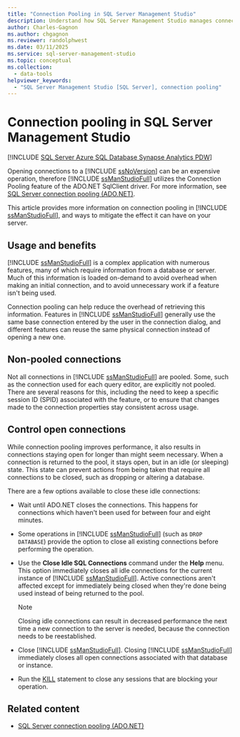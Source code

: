 ```yaml
---
title: "Connection Pooling in SQL Server Management Studio"
description: Understand how SQL Server Management Studio manages connections.
author: Charles-Gagnon
ms.author: chgagnon
ms.reviewer: randolphwest
ms.date: 03/11/2025
ms.service: sql-server-management-studio
ms.topic: conceptual
ms.collection:
  - data-tools
helpviewer_keywords:
  - "SQL Server Management Studio [SQL Server], connection pooling"
---
```


# Connection pooling in SQL Server Management Studio

[!INCLUDE [SQL Server Azure SQL Database Synapse Analytics PDW](includes/applies-to-version/sql-asdb-asdbmi-asa-pdw.md)]

Opening connections to a [!INCLUDE [ssNoVersion](includes/ssnoversion-md.md)] can be an expensive operation, therefore [!INCLUDE [ssManStudioFull](includes/ssmanstudiofull-md.md)] utilizes the Connection Pooling feature of the ADO.NET SqlClient driver. For more information, see [SQL Server connection pooling (ADO.NET)](/sql/connect/ado-net/sql-server-connection-pooling).

This article provides more information on connection pooling in [!INCLUDE [ssManStudioFull](includes/ssmanstudiofull-md.md)], and ways to mitigate the effect it can have on your server.

## Usage and benefits

[!INCLUDE [ssManStudioFull](includes/ssmanstudiofull-md.md)] is a complex application with numerous features, many of which require information from a database or server. Much of this information is loaded on-demand to avoid overhead when making an initial connection, and to avoid unnecessary work if a feature isn't being used.

Connection pooling can help reduce the overhead of retrieving this information. Features in [!INCLUDE [ssManStudioFull](includes/ssmanstudiofull-md.md)] generally use the same base connection entered by the user in the connection dialog, and different features can reuse the same physical connection instead of opening a new one.

## Non-pooled connections

Not all connections in [!INCLUDE [ssManStudioFull](includes/ssmanstudiofull-md.md)] are pooled. Some, such as the connection used for each query editor, are explicitly not pooled. There are several reasons for this, including the need to keep a specific session ID (SPID) associated with the feature, or to ensure that changes made to the connection properties stay consistent across usage.

## Control open connections

While connection pooling improves performance, it also results in connections staying open for longer than might seem necessary. When a connection is returned to the pool, it stays open, but in an idle (or sleeping) state. This state can prevent actions from being taken that require all connections to be closed, such as dropping or altering a database.

There are a few options available to close these idle connections:

- Wait until ADO.NET closes the connections. This happens for connections which haven't been used for between four and eight minutes.

- Some operations in [!INCLUDE [ssManStudioFull](includes/ssmanstudiofull-md.md)] (such as `DROP DATABASE`) provide the option to close all existing connections before performing the operation.

- Use the **Close Idle SQL Connections** command under the **Help** menu. This option immediately closes all idle connections for the current instance of [!INCLUDE [ssManStudioFull](includes/ssmanstudiofull-md.md)]. Active connections aren't affected except for immediately being closed when they're done being used instead of being returned to the pool.

   > [!NOTE]  
   > Closing idle connections can result in decreased performance the next time a new connection to the server is needed, because the connection needs to be reestablished.

- Close [!INCLUDE [ssManStudioFull](includes/ssmanstudiofull-md.md)]. Closing [!INCLUDE [ssManStudioFull](includes/ssmanstudiofull-md.md)] immediately closes all open connections associated with that database or instance.

- Run the [KILL](/sql/t-sql/language-elements/kill-transact-sql) statement to close any sessions that are blocking your operation.

## Related content

- [SQL Server connection pooling (ADO.NET)](/sql/connect/ado-net/sql-server-connection-pooling)
